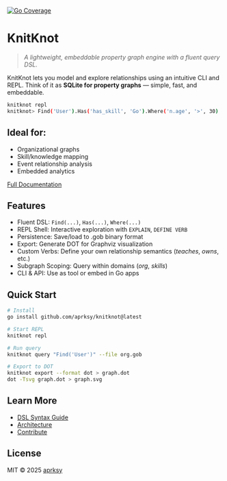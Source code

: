 [![Go Coverage](https://img.shields.io/badge/coverage-78%25-brightgreen)](coverage.html)

# KnitKnot

> *A lightweight, embeddable property graph engine with a fluent query DSL.*

KnitKnot lets you model and explore relationships using an intuitive CLI and REPL. Think of it as **SQLite for property graphs** — simple, fast, and embeddable.

```bash
knitknot repl
knitknot> Find('User').Has('has_skill', 'Go').Where('n.age', '>', 30)
```

## Ideal for: 

- Organizational graphs
- Skill/knowledge mapping
- Event relationship analysis
- Embedded analytics
     
[Full Documentation](https://knitknot.aprksy.dev/docs)
## Features 

- Fluent DSL: `Find(...)`, `Has(...)`, `Where(...)`
- REPL Shell: Interactive exploration with `EXPLAIN`, `DEFINE VERB`
- Persistence: Save/load to .gob binary format
- Export: Generate DOT for Graphviz visualization
- Custom Verbs: Define your own relationship semantics (*teaches*, *owns*, etc.)
- Subgraph Scoping: Query within domains (*org*, *skills*)
- CLI & API: Use as tool or embed in Go apps
     

## Quick Start 
```bash
# Install
go install github.com/aprksy/knitknot@latest

# Start REPL
knitknot repl

# Run query
knitknot query "Find('User')" --file org.gob

# Export to DOT
knitknot export --format dot > graph.dot
dot -Tsvg graph.dot > graph.svg
```
 
## Learn More 
- [DSL Syntax Guide](docs/dsl.md)
- [Architecture](docs/architecture.md)
- [Contribute](docs/contributing.md)
     

## License 

MIT  © 2025 [aprksy](https://github.com/aprksy)